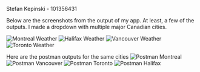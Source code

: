 Stefan Kepinski - 101356431

Below are the screenshots from the output of my app. At least, a few of the outputs. I made a dropdown with multiple major Canadian cities. 

![Montreal Weather](https://github.com/stefk13/101356431_comp3123_labtest2/assets/123743947/063eedeb-ee0a-409e-8cb1-f07f398c398d)
![Halifax Weather](https://github.com/stefk13/101356431_comp3123_labtest2/assets/123743947/ecbc30c1-e096-4a25-851b-8d365e87ad9c)
![Vancouver Weather](https://github.com/stefk13/101356431_comp3123_labtest2/assets/123743947/873615eb-88f3-4778-8e3e-96ce140e0aa4)
![Toronto Weather](https://github.com/stefk13/101356431_comp3123_labtest2/assets/123743947/27930ec1-28dd-42c3-b11e-47fd9e4ff6bc)

Here are the postman outputs for the same cities
![Postman Montreal](https://github.com/stefk13/101356431_comp3123_labtest2/assets/123743947/5df9a5c7-f861-4ea7-b501-344a44a647a3)
![Postman Vancouver](https://github.com/stefk13/101356431_comp3123_labtest2/assets/123743947/43da4b8b-68f2-43a4-ac49-7228e9ef6669)
![Postman Toronto](https://github.com/stefk13/101356431_comp3123_labtest2/assets/123743947/4be337dd-19d0-46d1-a3ec-988882a39296)
![Postman Halifax](https://github.com/stefk13/101356431_comp3123_labtest2/assets/123743947/9208e838-3ae6-4fd3-84bb-c18d70e6bd29)

